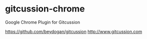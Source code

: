 # gitcussion-chrome
Google Chrome Plugin for Gitcussion

https://github.com/beydogan/gitcussion
http://www.gitcussion.com
